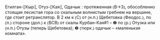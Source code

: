 ---
---

Егилган-⟦Кыр⟧, Отуз-⟦Кая⟧, Одачык
: протяженная ⦅В→З⦆, обособленно стоящая лесистая гора со скальным волнистым гребнем на вершине, где стоит ретранслятор. В 2 км к ⦅С⦆ от ⦅н.п.⦆ Щебетовка ⦅Феодос.⦆, по ⦅л.⦆ стороне ⦅дол.⦆ к ⦅ВСВ⦆ от скалы Курбан-Кая#1 – ❷ по ⦅р.⦆ Отузка или ⦅н.п.⦆ Отузы (теперь Щебетовка); ❷ ⦅тюрк.⦆ одачык – «маленькая комната».
